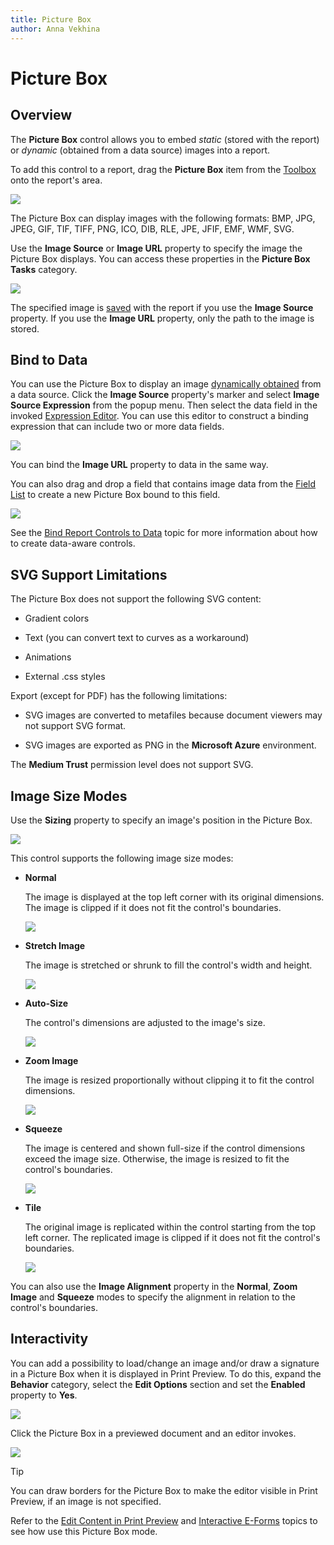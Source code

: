 ```yaml
---
title: Picture Box
author: Anna Vekhina
---
```

# Picture Box

## <a name="overview"></a>Overview
The **Picture Box** control allows you to embed _static_ (stored with the report) or _dynamic_ (obtained from a data source) images into a report.

To add this control to a report, drag the **Picture Box** item from the [Toolbox](../../report-designer-tools/toolbox.md) onto the report's area.

![](../../../../images/eurd-web-add-picture-box-to-report.png)

The Picture Box can display images with the following formats: BMP, JPG, JPEG, GIF, TIF, TIFF, PNG, ICO, DIB, RLE, JPE, JFIF, EMF, WMF, SVG.


Use the **Image Source** or **Image URL** property to specify the image the Picture Box displays. You can access these properties in the **Picture Box Tasks** category.

![](../../../../images/eurd-web-picture-box-image-property.png)

The specified image is [saved](../../save-reports.md) with the report if you use the **Image Source** property. If you use the **Image URL** property, only the path to the image is stored. 

## Bind to Data

You can use the Picture Box to display an image [dynamically obtained](../bind-controls-to-data.md) from a data source. Click the **Image Source** property's marker and select **Image Source Expression** from the popup menu. Then select the data field in the invoked [Expression Editor](../../report-designer-tools/expression-editor.md). You can use this editor to construct a binding expression that can include two or more data fields.

![](../../../../images/eurd-web-picture-box-bind-to-data.png)

You can bind the **Image URL** property to data in the same way.

You can also drag and drop a field that contains image data from the [Field List](../../report-designer-tools/ui-panels/field-list.md) to create a new Picture Box bound to this field.

![](../../../../images/eurd-web-picture-box-drop-from-field-list.png)

See the [Bind Report Controls to Data](../bind-controls-to-data.md) topic for more information about how to create data-aware controls.

## SVG Support Limitations
The Picture Box does not support the following SVG content:

* Gradient colors

* Text (you can convert text to curves as a workaround)

* Animations

* External .css styles

Export (except for PDF) has the following limitations:

* SVG images are converted to metafiles because document viewers may not support SVG format.

* SVG images are exported as PNG in the **Microsoft Azure** environment.

The **Medium Trust** permission level does not support SVG.

## Image Size Modes

Use the **Sizing** property to specify an image's position in the Picture Box. 

![](../../../../images/eurd-web-picture-box-image-size-modes.png)

This control supports the following image size modes:

* **Normal**
    
    The image is displayed at the top left corner with its original dimensions. The image is clipped if it does not fit the control's boundaries. 

    ![](../../../../images/eurd-web-picture-box-image-size-mode-normal.png)

* **Stretch Image**

    The image is stretched or shrunk to fill the control's width and height.

    ![](../../../../images/eurd-web-picture-box-image-size-mode-stretch-image.png)

* **Auto-Size**

    The control's dimensions are adjusted to the image's size.

    ![](../../../../images/eurd-web-picture-box-image-size-mode-auto-size.png)

* **Zoom Image**

    The image is resized proportionally without clipping it to fit the control dimensions.

    ![](../../../../images/eurd-web-picture-box-image-size-mode-zoom-image.png)

* **Squeeze**

    The image is centered and shown full-size if the control dimensions exceed the image size. Otherwise, the image is resized to fit the control's boundaries.

    ![](../../../../images/eurd-web-picture-box-image-size-mode-squeeze.png)

* **Tile**

    The original image is replicated within the control starting from the top left corner. The replicated image is clipped if it does not fit the control's boundaries.

    ![](../../../../images/eurd-web-picture-box-image-size-mode-tile.png)

You can also use the **Image Alignment** property in the **Normal**, **Zoom Image** and **Squeeze** modes to specify the alignment in relation to the control's boundaries.

## Interactivity

You can add a possibility to load/change an image and/or draw a signature in a Picture Box when it is displayed in Print Preview. To do this, expand the **Behavior** category, select the **Edit Options** section and set the **Enabled** property to **Yes**.

![](../../../../images/eurd-web-picture-box-enable-content-editing.png)

Click the Picture Box in a previewed document and an editor invokes.

![](../../../../images/eurd-web-picture-box-content-editing.png)

> [!TIP]
> You can draw borders for the Picture Box to make the editor visible in Print Preview, if an image is not specified.

Refer to the [Edit Content in Print Preview](../../provide-interactivity/edit-content-in-print-preview.md) and [Interactive E-Forms](../../create-reports/interactive-e-forms.md) topics to see how use this Picture Box mode.